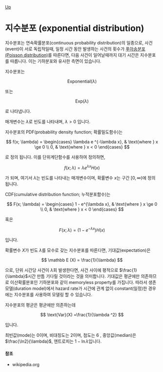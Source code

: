 [Up](index.md)

# 지수분포 (exponential distribution)

지수분포는 연속확률분포(continuous probability distribution)의 일종으로, 사건(event)이 서로 독립적일때, 일정 시간 동안 발생하는 사건의 횟수가 [푸아송분포(Poisson distribution)](poisson_distribution.md)를 따른다면, 다음 사건이 일어날때까지 대기 시간은 지수분포를 따릅니다. 이는 기하분포와 유사한 측면이 있습니다.

지수분포는

$$
\mathrm{Exponential} (\lambda)
$$

또는

$$
\mathrm{Exp}(\lambda)
$$

로 나타냅니다.

매개변수는 $\lambda$로 빈도를 나타내며, $\lambda > 0$ 입니다.

지수분포의 PDF(probability density function; 확률밀도함수)는

$$
f(x; \lambda) = \begin{cases}
\lambda e ^{-\lambda x}, & \text{where } x \ge 0 \\
0, & \text{where } x < 0
\end{cases}
$$

로 정의 됩니다. 이를 단위계단함수를 사용하여 정의하면,

$$
f(x;\lambda) = \lambda e ^{\lambda x} H(x)
$$

가 되며, 여기서 $\lambda$는 빈도를 나타내는 매개변수이며, 확률변수 $x$는 구간 $[0, \infty)$에 정의됩니다.

CDF(cumulative distribution function; 누적분포함수)는

$$
F(x; \lambda) = \begin{cases}
1 - e^{\lambda x}, & \text{where } x \ge 0 \\
0, & \text{where } x < 0
\end{cases}
$$

혹은

$$
F(x; \lambda) = (1-e^{-\lambda x}) H(x)
$$

입니다.

확률변수 $X$가 빈도 $\lambda$를 모수로 갖는 지수분포를 따른다면, 기대값(expectation)은

$$
\mathbb E (X) = \frac{1}{\lambda}
$$

으로, 단위 시간당 사건이 $\lambda$회 발생한다면, 사건 사이에 평적으로 $\frac{1}{\lambda}$시간 만틈 기다릴 것이라는 것을 의미합니다. 기대값은 평균에만 의존하므로 이산확률분포인 기하분포와 같이 memoryless property를 가집니다. 따라서 생존모델(duration model)에서 hazard rate가 시간에 관계 없이 constant(일정)한 경우에는 지수분포를 사용하여 모델링 할 수 있습니다.

지수분포의 평균은 평균에만 의존하는데

$$
\text{Var}(X) =\frac{1}{\lambda ^2}
$$

입니다.

최빈값(mode)는 $0$이며, 비대칭도는 $2$이며, 첨도는 $6$ , 중앙값(median)은 $\frac{\ln2}{\lambda}$, 엔트로피는 $1 - \ln \lambda$입니다.

#### 참조

- wikipedia.org